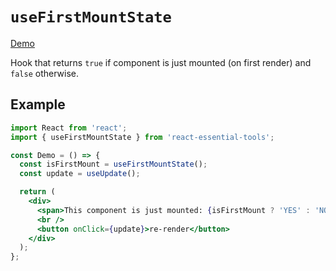 # `useFirstMountState`

[Demo](https://devianllert.github.io/react-essential-tools/?path=/story/hooks-usefirstmountstate--basic)

Hook that returns `true` if component is just mounted (on first render) and `false` otherwise.

## Example

```jsx
import React from 'react';
import { useFirstMountState } from 'react-essential-tools';

const Demo = () => {
  const isFirstMount = useFirstMountState();
  const update = useUpdate();

  return (
    <div>
      <span>This component is just mounted: {isFirstMount ? 'YES' : 'NO'}</span>
      <br />
      <button onClick={update}>re-render</button>
    </div>
  );
};
```
